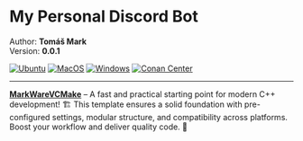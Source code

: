 # My Personal Discord Bot

Author: **Tomáš Mark**  
Version: **0.0.1**

[![Ubuntu](https://github.com/tomasmark79/MyPersonalDiscordBot/actions/workflows/ubuntu.yml/badge.svg)](https://github.com/tomasmark79/MyPersonalDiscordBot/actions/workflows/ubuntu.yml)
[![MacOS](https://github.com/tomasmark79/MyPersonalDiscordBot/actions/workflows/macos.yml/badge.svg)](https://github.com/tomasmark79/MyPersonalDiscordBot/actions/workflows/macos.yml)
[![Windows](https://github.com/tomasmark79/MyPersonalDiscordBot/actions/workflows/windows.yml/badge.svg)](https://github.com/tomasmark79/MyPersonalDiscordBot/actions/workflows/windows.yml)
[![Conan Center](https://img.shields.io/conan/v/dpp)](https://conan.io/center/recipes/dpp)

---

**[MarkWareVCMake](https://github.com/tomasmark79/MarkWareVCMake)** – A fast and practical starting point for modern C++ development! 🏗️ This template ensures a solid foundation with pre-configured settings, modular structure, and compatibility across platforms. Boost your workflow and deliver quality code. 🌈